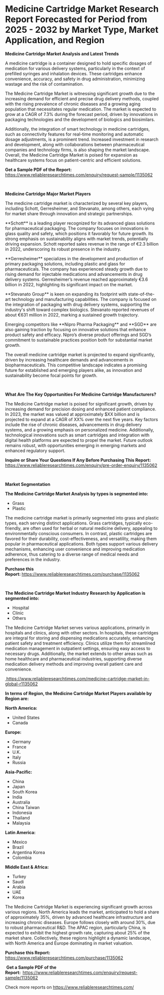<p><h1>Medicine Cartridge Market Research Report Forecasted for Period from 2025 -  2032 by Market Type, Market Application, and Region</h1></p><p><strong>Medicine Cartridge Market Analysis and Latest Trends</strong></p>
<p><p>A medicine cartridge is a container designed to hold specific dosages of medication for various delivery systems, particularly in the context of prefilled syringes and inhalation devices. These cartridges enhance convenience, accuracy, and safety in drug administration, minimizing wastage and the risk of contamination. </p><p>The Medicine Cartridge Market is witnessing significant growth due to the increasing demand for efficient and precise drug delivery methods, coupled with the rising prevalence of chronic diseases and a growing aging population that necessitates regular medication. The market is expected to grow at a CAGR of 7.3% during the forecast period, driven by innovations in packaging technologies and the development of biologics and biosimilars. </p><p>Additionally, the integration of smart technology in medicine cartridges, such as connectivity features for real-time monitoring and automatic dosage adjustments, is a prominent trend. Increased investment in research and development, along with collaborations between pharmaceutical companies and technology firms, is also shaping the market landscape. Overall, the Medicine Cartridge Market is poised for expansion as healthcare systems focus on patient-centric and efficient solutions.</p></p>
<p><strong>Get a Sample PDF of the Report:&nbsp;</strong> <a href="https://www.reliableresearchtimes.com/enquiry/request-sample/1135062?utm_campaign=1581&utm_medium=2&utm_source=Github&utm_content=ia&utm_term=03032025&utm_id=medicine-cartridge">https://www.reliableresearchtimes.com/enquiry/request-sample/1135062</a></p>
<p>&nbsp;</p>
<p><strong>Medicine Cartridge Major Market Players</strong></p>
<p><p>The medicine cartridge market is characterized by several key players, including Schott, Gerresheimer, and Stevanato, among others, each vying for market share through innovation and strategic partnerships.</p><p>**Schott** is a leading player recognized for its advanced glass solutions for pharmaceutical packaging. The company focuses on innovations in glass quality and safety, which positions it favorably for future growth. Its strong emphasis on sustainability aligns with market trends, potentially driving expansion. Schott reported sales revenue in the range of €2.3 billion in 2022, underscoring its robust presence in the industry.</p><p>**Gerresheimer** specializes in the development and production of primary packaging solutions, including plastic and glass for pharmaceuticals. The company has experienced steady growth due to rising demand for injectable medications and advancements in drug delivery systems. Gerresheimer’s revenue reached approximately €3.6 billion in 2022, highlighting its significant impact on the market.</p><p>**Stevanato Group** is keen on expanding its footprint with state-of-the-art technology and manufacturing capabilities. The company is focused on the integration of packaging with drug delivery systems, supporting the industry's shift toward complex biologics. Stevanato reported revenues of about €631 million in 2022, marking a sustained growth trajectory.</p><p>Emerging competitors like **Nipro Pharma Packaging** and **SGD** are also gaining traction by focusing on innovative solutions that enhance product safety and efficacy. Nipro’s diverse product offerings and SGD’s commitment to sustainable practices position both for substantial market growth.</p><p>The overall medicine cartridge market is projected to expand significantly, driven by increasing healthcare demands and advancements in biopharmaceuticals. This competitive landscape indicates a promising future for established and emerging players alike, as innovation and sustainability become focal points for growth.</p></p>
<p>&nbsp;</p>
<p><strong>What Are The Key Opportunities For Medicine Cartridge Manufacturers?</strong></p>
<p><p>The Medicine Cartridge market is poised for significant growth, driven by increasing demand for precision dosing and enhanced patient compliance. In 2023, the market was valued at approximately $XX billion and is projected to expand at a CAGR of XX% over the next five years. Key factors include the rise of chronic diseases, advancements in drug delivery systems, and a growing emphasis on personalized medicine. Additionally, technological innovations such as smart cartridges and integration with digital health platforms are expected to propel the market. Future outlook remains robust, with opportunities emerging in emerging markets and enhanced regulatory support.</p></p>
<p><strong>Inquire or Share Your Questions If Any Before Purchasing This Report:</strong> <a href="https://www.reliableresearchtimes.com/enquiry/pre-order-enquiry/1135062?utm_campaign=1581&utm_medium=2&utm_source=Github&utm_content=ia&utm_term=03032025&utm_id=medicine-cartridge">https://www.reliableresearchtimes.com/enquiry/pre-order-enquiry/1135062</a></p>
<p>&nbsp;</p>
<p><strong>Market Segmentation</strong></p>
<p><strong>The Medicine Cartridge Market Analysis by types is segmented into:</strong></p>
<p><ul><li>Grass</li><li>Plastic</li></ul></p>
<p><p>The medicine cartridge market is primarily segmented into grass and plastic types, each serving distinct applications. Grass cartridges, typically eco-friendly, are often used for herbal or natural medicine delivery, appealing to environmentally conscious consumers. In contrast, plastic cartridges are favored for their durability, cost-effectiveness, and versatility, making them popular in pharmaceutical applications. Both types support various delivery mechanisms, enhancing user convenience and improving medication adherence, thus catering to a diverse range of medical needs and preferences in the industry.</p></p>
<p><strong>Purchase this Report:&nbsp;</strong><a href="https://www.reliableresearchtimes.com/purchase/1135062?utm_campaign=1581&utm_medium=2&utm_source=Github&utm_content=ia&utm_term=03032025&utm_id=medicine-cartridge">https://www.reliableresearchtimes.com/purchase/1135062</a></p>
<p>&nbsp;</p>
<p><strong>The Medicine Cartridge Market Industry Research by Application is segmented into:</strong></p>
<p><ul><li>Hospital</li><li>Clinic</li><li>Others</li></ul></p>
<p><p>The Medicine Cartridge Market serves various applications, primarily in hospitals and clinics, along with other sectors. In hospitals, these cartridges are integral for storing and dispensing medications accurately, enhancing patient safety and treatment efficiency. Clinics utilize them for streamlined medication management in outpatient settings, ensuring easy access to necessary drugs. Additionally, the market extends to other areas such as home healthcare and pharmaceutical industries, supporting diverse medication delivery methods and improving overall patient care and convenience.</p></p>
<p><a href="https://www.reliableresearchtimes.com/medicine-cartridge-market-in-global-r1135062?utm_campaign=1581&utm_medium=2&utm_source=Github&utm_content=ia&utm_term=03032025&utm_id=medicine-cartridge">&nbsp;https://www.reliableresearchtimes.com/medicine-cartridge-market-in-global-r1135062</a></p>
<p><strong>In terms of Region, the Medicine Cartridge Market Players available by Region are:</strong></p>
<p>
    <p> <strong> North America: </strong>
        <ul>
            <li>United States</li>
            <li>Canada</li>
        </ul>
        </p> 
    <p> <strong> Europe: </strong>
        <ul>
            <li>Germany</li>
            <li>France</li>
            <li>U.K.</li>
            <li>Italy</li>
            <li>Russia</li>
        </ul>
        </p> 
    <p> <strong> Asia-Pacific: </strong>
        <ul>
            <li>China</li>
            <li>Japan</li>
            <li>South Korea</li>
            <li>India</li>
            <li>Australia</li>
            <li>China Taiwan</li>
            <li>Indonesia</li>
            <li>Thailand</li>
            <li>Malaysia</li>
        </ul>
        </p> 
    <p> <strong> Latin America: </strong>
        <ul>
            <li>Mexico</li>
            <li>Brazil</li>
            <li>Argentina Korea</li>
            <li>Colombia</li>
        </ul>
        </p> 
    <p> <strong> Middle East & Africa: </strong>
        <ul>
            <li>Turkey</li>
            <li>Saudi</li>
            <li>Arabia</li>
            <li>UAE</li>
            <li>Korea</li>
        </ul>
    </p>
    </p>
<p><p>The Medicine Cartridge Market is experiencing significant growth across various regions. North America leads the market, anticipated to hold a share of approximately 35%, driven by advanced healthcare infrastructure and increasing chronic diseases. Europe follows closely with around 30%, due to robust pharmaceutical R&D. The APAC region, particularly China, is expected to exhibit the highest growth rate, capturing about 25% of the market share. Collectively, these regions highlight a dynamic landscape, with North America and Europe dominating in market valuation.</p></p>
<p><strong>Purchase this Report: </strong><a href="https://www.reliableresearchtimes.com/purchase/1135062?utm_campaign=1581&utm_medium=2&utm_source=Github&utm_content=ia&utm_term=03032025&utm_id=medicine-cartridge">https://www.reliableresearchtimes.com/purchase/1135062</a></p>
<p>&nbsp;<strong>Get a Sample PDF of the Report:&nbsp;&nbsp;</strong><a href="https://www.reliableresearchtimes.com/enquiry/request-sample/1135062?utm_campaign=1581&utm_medium=2&utm_source=Github&utm_content=ia&utm_term=03032025&utm_id=medicine-cartridge">https://www.reliableresearchtimes.com/enquiry/request-sample/1135062</a></p>
<p><strong></strong></p>
<p>Check more reports on <a href="https://www.reliableresearchtimes.com/?utm_campaign=1581&utm_medium=2&utm_source=Github&utm_content=ia&utm_term=03032025&utm_id=medicine-cartridge">https://www.reliableresearchtimes.com/</a></p>